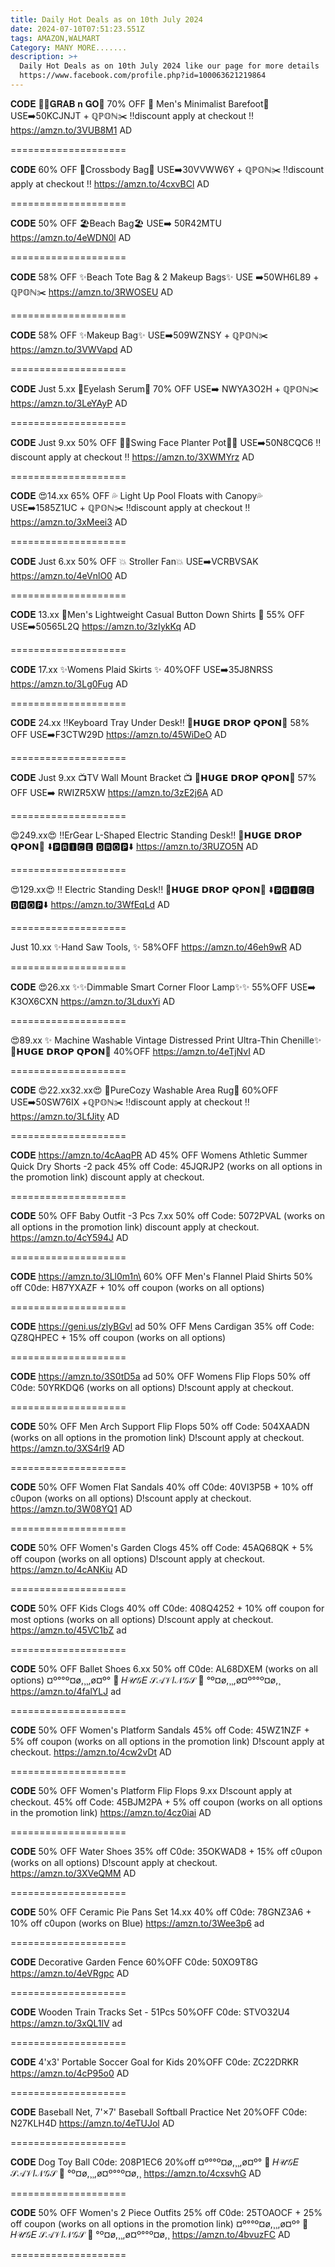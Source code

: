 ```yaml
---
title: Daily Hot Deals as on 10th July 2024
date: 2024-07-10T07:51:23.551Z
tags: AMAZON,WALMART
Category: MANY MORE.......
description: >+
  Daily Hot Deals as on 10th July 2024 like our page for more details
  https://www.facebook.com/profile.php?id=100063621219864
---
```

𝐂𝐎𝐃𝐄
🏃‍♀️𝐆𝐑𝐀𝐁 𝐧 𝐆𝐎🏃
70% OFF
👟 Men's Minimalist Barefoot👟
USE➡️50KCJNJT + ℚℙ𝕆ℕ✂️
‼️discount apply at checkout ‼️
https://amzn.to/3VUB8M1
AD

\====================

𝐂𝐎𝐃𝐄
60% OFF
 👜Crossbody Bag👜
USE➡️30VVWW6Y + ℚℙ𝕆ℕ✂️
‼️discount apply at checkout ‼️
https://amzn.to/4cxvBCl
AD

\====================

𝐂𝐎𝐃𝐄
50% OFF 
🏖️Beach Bag🏖️
USE➡️ 50R42MTU 
https://amzn.to/4eWDN0l
AD

\====================

𝐂𝐎𝐃𝐄
58% OFF 
✨Beach Tote Bag & 2 Makeup Bags✨
USE ➡️50WH6L89 + ℚℙ𝕆ℕ✂️
https://amzn.to/3RWOSEU
AD

\====================

𝐂𝐎𝐃𝐄
58% OFF 
✨Makeup Bag✨
USE➡️509WZNSY + ℚℙ𝕆ℕ✂️
 https://amzn.to/3VWVapd
AD

\====================

𝐂𝐎𝐃𝐄
Just 5.xx
 💓Eyelash Serum💓
70% OFF
USE➡️ NWYA3O2H + ℚℙ𝕆ℕ✂️
https://amzn.to/3LeYAyP
AD

\====================

𝐂𝐎𝐃𝐄
Just 9.xx
50% OFF 
🌵🌿Swing Face Planter Pot🌵🌿
USE➡️50N8CQC6 
‼️discount apply at checkout ‼️
https://amzn.to/3XWMYrz
AD

\====================

𝐂𝐎𝐃𝐄
😍14.xx
65% OFF
💦 Light Up Pool Floats with Canopy💦
USE➡️1585Z1UC + ℚℙ𝕆ℕ✂️
‼️discount apply at checkout ‼️
https://amzn.to/3xMeei3
AD

\====================

𝐂𝐎𝐃𝐄
Just 6.xx
50% OFF
💥 Stroller Fan💥
USE➡️VCRBVSAK 
https://amzn.to/4eVnlO0
AD

\====================

𝐂𝐎𝐃𝐄
13.xx
👔Men's Lightweight Casual Button Down Shirts 👔
55% OFF
USE➡️50565L2Q
https://amzn.to/3zIykKq
AD

\====================

𝐂𝐎𝐃𝐄
17.xx
✨Womens Plaid Skirts ✨
40%OFF
USE➡️35J8NRSS
https://amzn.to/3Lg0Fug
AD

\====================

𝐂𝐎𝐃𝐄
24.xx
 ‼️Keyboard Tray Under Desk‼️
💸𝗛𝗨𝗚𝗘 𝗗𝗥𝗢𝗣 𝗤𝗣𝗢𝗡💸
58% OFF
USE➡️F3CTW29D
https://amzn.to/45WiDeO
AD

\====================

𝐂𝐎𝐃𝐄
Just 9.xx
📺TV Wall Mount Bracket 📺
💸𝗛𝗨𝗚𝗘 𝗗𝗥𝗢𝗣 𝗤𝗣𝗢𝗡💸
57% OFF
USE➡️ RWIZR5XW
https://amzn.to/3zE2j6A
AD

\====================

😍249.xx😍
‼️ErGear L-Shaped Electric Standing Desk‼️
💸𝗛𝗨𝗚𝗘 𝗗𝗥𝗢𝗣 𝗤𝗣𝗢𝗡💸
⬇️🅿🆁🅸🅲🅴 🅳🆁🅾🅿⬇️
https://amzn.to/3RUZO5N
AD

\====================

😍129.xx😍
‼️ Electric Standing Desk‼️
💸𝗛𝗨𝗚𝗘 𝗗𝗥𝗢𝗣 𝗤𝗣𝗢𝗡💸
⬇️🅿🆁🅸🅲🅴 🅳🆁🅾🅿⬇️
https://amzn.to/3WfEqLd
AD

\====================

Just 10.xx
✨Hand Saw Tools, ✨
58%OFF
https://amzn.to/46eh9wR
AD

\====================

𝐂𝐎𝐃𝐄
😍26.xx
✨✨Dimmable Smart Corner Floor Lamp✨✨
55%OFF
USE➡️ K3OX6CXN
https://amzn.to/3LduxYi
AD

\====================

😍89.xx
✨ Machine Washable Vintage Distressed Print Ultra-Thin Chenille✨
💸𝗛𝗨𝗚𝗘 𝗗𝗥𝗢𝗣 𝗤𝗣𝗢𝗡💸
40%OFF
https://amzn.to/4eTjNvI
AD

\====================

𝐂𝐎𝐃𝐄
😍22.xx32.xx😍
🎀PureCozy Washable Area Rug🎀
60%OFF
USE➡️50SW76IX +ℚℙ𝕆ℕ✂️
‼️discount apply at checkout ‼️
https://amzn.to/3LfJity
AD

\====================

𝐂𝐎𝐃𝐄
https://amzn.to/4cAaqPR     AD
45% OFF Womens Athletic Summer Quick Dry Shorts -2 pack
45% off Code: 45JQRJP2 (works on all options in the promotion link)
discount apply at checkout.

\====================

𝐂𝐎𝐃𝐄
50% OFF Baby Outfit -3 Pcs
7.xx
50% off Code: 5072PVAL (works on all options in the promotion link)
discount apply at checkout.
https://amzn.to/4cY594J   AD

\====================

𝐂𝐎𝐃𝐄
https://amzn.to/3Ll0m1n\
60% OFF Men's Flannel Plaid Shirts
50% off C0de: H87YXAZF + 10% off coupon (works on all options)

\====================

𝐂𝐎𝐃𝐄
https://geni.us/zlyBGvl   ad
50% OFF Mens Cardigan
35% off Code: QZ8QHPEC + 15% off coupon (works on all options)

\====================

𝐂𝐎𝐃𝐄
https://amzn.to/3S0tD5a   ad
50% OFF Womens Flip Flops
50% off C0de: 50YRKDQ6 (works on all options)
D!scount apply at checkout.

\====================

𝐂𝐎𝐃𝐄
50% OFF Men Arch Support Flip Flops
50% off Code: 504XAADN (works on all options in the promotion link)
D!scount apply at checkout.
https://amzn.to/3XS4rl9  AD

\====================

𝐂𝐎𝐃𝐄
50% OFF Women Flat Sandals
40% off C0de: 40VI3P5B + 10% off c0upon (works on all options)
D!scount apply at checkout.
https://amzn.to/3W08YQ1   AD

\====================

𝐂𝐎𝐃𝐄
50% OFF Women's Garden Clogs
45% off Code: 45AQ68QK + 5% off coupon (works on all options)
D!scount apply at checkout.
https://amzn.to/4cANKiu  AD

\====================

𝐂𝐎𝐃𝐄
50% OFF Kids Clogs
40% off C0de: 408Q4252 + 10% off coupon for most options (works on all options)
D!scount apply at checkout.
https://amzn.to/45VC1bZ  ad

\====================

𝐂𝐎𝐃𝐄
50% OFF Ballet Shoes 6.xx
50% off C0de: AL68DXEM (works on all options)
¤º°°º¤ø,¸¸,ø¤º°   🎀  𝐻𝒰𝒢𝐸 𝒮𝒜𝒱𝐼𝒩𝒢𝒮  🎀   °º¤ø,¸¸,ø¤º°°º¤ø,¸
https://amzn.to/4falYLJ  ad

\====================

𝐂𝐎𝐃𝐄
50% OFF Women's Platform Sandals
45% off Code: 45WZ1NZF + 5% off coupon (works on all options in the promotion link)
D!scount apply at checkout.
https://amzn.to/4cw2vDt  AD

\====================

𝐂𝐎𝐃𝐄
50% OFF Women's Platform Flip Flops
9.xx
D!scount apply at checkout.
45% off Code: 45BJM2PA + 5% off coupon (works on all options in the promotion link)
https://amzn.to/4cz0iai   AD

\====================

𝐂𝐎𝐃𝐄
50% OFF Water Shoes
35% off C0de: 35OKWAD8 + 15% off c0upon (works on all options)
D!scount apply at checkout.
https://amzn.to/3XVeQMM   AD

\====================

𝐂𝐎𝐃𝐄
50% OFF Ceramic Pie Pans Set
14.xx
40% off C0de: 78GNZ3A6 + 10% off c0upon (works on Blue)
https://amzn.to/3Wee3p6   ad

\====================

𝐂𝐎𝐃𝐄
Decorative Garden Fence
60%OFF
C0de: 50XO9T8G
https://amzn.to/4eVRgpc  AD

\====================

𝐂𝐎𝐃𝐄
Wooden Train Tracks Set - 51Pcs 
50%OFF
C0de: STVO32U4
https://amzn.to/3xQL1lV   ad

\====================

𝐂𝐎𝐃𝐄
4'x3' Portable Soccer Goal for Kids 
20%OFF
C0de: ZC22DRKR
https://amzn.to/4cP95o0   AD

\====================

𝐂𝐎𝐃𝐄
Baseball Net, 7'×7' Baseball Softball Practice Net
20%OFF
C0de: N27KLH4D
https://amzn.to/4eTUJol   AD

\====================

𝐂𝐎𝐃𝐄
Dog Toy Ball
C0de: 208P1EC6
20%off
¤º°°º¤ø,¸¸,ø¤º°   🎀  𝐻𝒰𝒢𝐸 𝒮𝒜𝒱𝐼𝒩𝒢𝒮  🎀   °º¤ø,¸¸,ø¤º°°º¤ø,¸
https://amzn.to/4cxsvhG   AD

\====================

𝐂𝐎𝐃𝐄
50% OFF Women's 2 Piece Outfits 
25% off C0de: 25TOAOCF + 25% off coupon (works on all options in the promotion link)
¤º°°º¤ø,¸¸,ø¤º°   🎀  𝐻𝒰𝒢𝐸 𝒮𝒜𝒱𝐼𝒩𝒢𝒮  🎀   °º¤ø,¸¸,ø¤º°°º¤ø,¸
https://amzn.to/4bvuzFC    AD

\====================